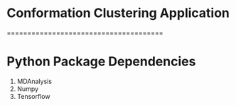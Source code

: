 # Conformation Clustering Application
======================================

# Python Package Dependencies

1. MDAnalysis
2. Numpy
3. Tensorflow
